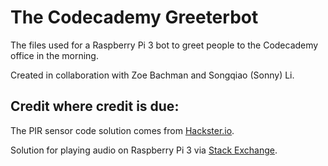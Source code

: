 # The Codecademy Greeterbot
The files used for a Raspberry Pi 3 bot to greet people to the Codecademy office in the morning. 

Created in collaboration with Zoe Bachman and Songqiao (Sonny) Li.

## Credit where credit is due:

The PIR sensor code solution comes from <a href="https://www.hackster.io/hardikrathod/pir-motion-sensor-with-raspberry-pi-415c04" target="_blank">Hackster.io</a>.

Solution for playing audio on Raspberry Pi 3 via <a href="https://raspberrypi.stackexchange.com/questions/7088/playing-audio-files-with-python" target="_blank">Stack Exchange</a>.
